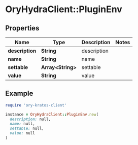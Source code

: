 # OryHydraClient::PluginEnv

## Properties

| Name | Type | Description | Notes |
| ---- | ---- | ----------- | ----- |
| **description** | **String** | description |  |
| **name** | **String** | name |  |
| **settable** | **Array&lt;String&gt;** | settable |  |
| **value** | **String** | value |  |

## Example

```ruby
require 'ory-kratos-client'

instance = OryHydraClient::PluginEnv.new(
  description: null,
  name: null,
  settable: null,
  value: null
)
```

